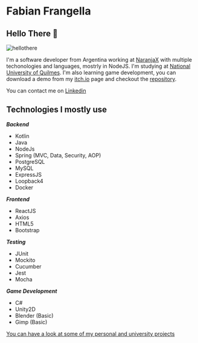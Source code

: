 # Fabian Frangella 

## Hello There 👋
![hellothere](https://user-images.githubusercontent.com/19980391/127412316-0a80e8eb-8eb6-4f77-97a6-c1a88f43c0c0.jpg)

I'm a software developer from Argentina working at [NaranjaX](https://www.naranjax.com/) with multiple techonologies and languages, mostrly in NodeJS. I'm studying at [National University of Quilmes](http://www.unq.edu.ar/).
I'm also learning game development, you can download a demo from my [itch.io](https://fabicaster.itch.io/action-rpg-demo-test) page and checkout the [repository](https://github.com/fabianfrangella/ludover-game-2021).

You can contact me on [Linkedin](https://www.linkedin.com/in/fabian-frangella/)

## Technologies I mostly use

***Backend***
- Kotlin
- Java
- NodeJs
- Spring (MVC, Data, Security, AOP)
- PostgreSQL
- MySQL
- ExpressJS
- Loopback4
- Docker

***Frontend***
- ReactJS
- Axios
- HTML5
- Bootstrap

***Testing***
- JUnit
- Mockito
- Cucumber
- Jest
- Mocha

***Game Development***
- C#
- Unity2D
- Blender (Basic)
- Gimp (Basic)

[You can have a look at some of my personal and university projects](https://github.com/fabianfrangella?tab=repositories) 
<!--
**fabianfrangella/fabianfrangella** is a ✨ _special_ ✨ repository because its `README.md` (this file) appears on your GitHub profile.

Here are some ideas to get you started:

- 🔭 I’m currently working on ...
- 🌱 I’m currently learning ...
- 👯 I’m looking to collaborate on ...
- 🤔 I’m looking for help with ...
- 💬 Ask me about ...
- 📫 How to reach me: ...
- 😄 Pronouns: ...
- ⚡ Fun fact: ...
-->
